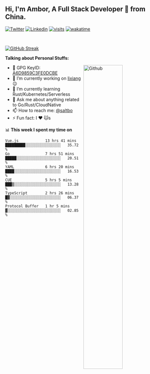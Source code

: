 ## Hi, I'm Ambor, A Full Stack Developer 🚀 from China.

[![Twitter](https://img.shields.io/badge/-saltbo-1ca0f1?style=flat&logo=twitter&logoColor=white)](https://twitter.com/rdsaltbo)
[![Linkedin](https://img.shields.io/badge/-saltbo-blue?style=flat&logo=Linkedin&logoColor=white)](https://www.linkedin.com/in/saltbo/)
[![visits](https://visitor.vercel.app/page/saltbo?color=light-green)](https://github.com/saltbo/)
[![wakatime](https://wakatime.com/badge/user/f82b1c77-faab-48cd-aef5-a12c0aff104b.svg)](https://wakatime.com/@f82b1c77-faab-48cd-aef5-a12c0aff104b)

&nbsp;  

[![GitHub Streak](http://github-readme-streak-stats.herokuapp.com?user=saltbo&hide_border=true&date_format=M%20j%5B%2C%20Y%5D)](https://git.io/streak-stats)

**Talking about Personal Stuffs:**
<!-- Any image aligned to the right. Beware the width  -->
<img width="50%" align="right" alt="Github" src="https://raw.githubusercontent.com/saltbo/saltbo/master/images/git-header.svg" />

- 🤘 GPG KeyID: [A6D9859C3FE0DCBE](https://saltbo.cn/pgp_keys.asc)
- 🔭 I’m currently working on [lixiang](https://www.lixiang.com/) :wink:
- 🌱 I’m currently learning Rust/Kubernetes/Serverless
- 💬 Ask me about anything related to Go/Rust/CloudNative
- 📫 How to reach me: [@saltbo](https://t.me/saltbo)
- ⚡ Fun fact: I :heart: :cat:s


📊 **This week I spent my time on**
<!--START_SECTION:waka-->

```text
Vue.js            13 hrs 41 mins  █████████░░░░░░░░░░░░░░░░   35.72 %
Go                7 hrs 51 mins   █████░░░░░░░░░░░░░░░░░░░░   20.51 %
YAML              6 hrs 20 mins   ████░░░░░░░░░░░░░░░░░░░░░   16.53 %
CUE               5 hrs 5 mins    ███▒░░░░░░░░░░░░░░░░░░░░░   13.28 %
TypeScript        2 hrs 26 mins   █▓░░░░░░░░░░░░░░░░░░░░░░░   06.37 %
Protocol Buffer   1 hr 5 mins     ▓░░░░░░░░░░░░░░░░░░░░░░░░   02.85 %
```

<!--END_SECTION:waka-->
